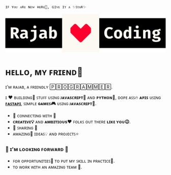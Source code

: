 ```python
ɪꜰ ʏᴏᴜ ᴀʀᴇ ɴᴇᴡ ʜᴇʀᴇ💫, ɢɪᴠᴇ ɪᴛ ᴀ ✨ꜱᴛᴀʀ✨
```
![Banner](banner.svg)

# ʜᴇʟʟᴏ, ᴍʏ ꜰʀɪᴇɴᴅ👋

ɪ'ᴍ ʀᴀᴊᴀʙ, ᴀ ꜰʀɪᴇɴᴅʟʏ 🄿🅁🄾🄶🅁🄰🄼🄼🄴🅁.

ɪ ❤️ ʙᴜɪʟᴅɪɴɢ🔨 ꜱᴛᴜꜰꜰ ᴜꜱɪɴɢ **ᴊᴀᴠᴀꜱᴄʀɪᴘᴛ📜** ᴀɴᴅ **ᴘʏᴛʜᴏɴ🐍**, ᴅᴏᴘᴇ ᴀꜱꜱ🔥 **ᴀᴘɪꜱ** ᴜꜱɪɴɢ [**ꜰᴀꜱᴛᴀᴘɪ**](ʜᴛᴛᴘꜱ://ꜰᴀꜱᴛᴀᴘɪ.ᴛɪᴀɴɢᴏʟᴏ.ᴄᴏᴍ/), ꜱɪᴍᴘʟᴇ **ɢᴀᴍᴇꜱ🎮** ᴜꜱɪɴɢ **ᴊᴀᴠᴀꜱᴄʀɪᴘᴛ📜**.
  
- 🔗 ᴄᴏɴɴᴇᴄᴛɪɴɢ ᴡɪᴛʜ 🔗
- **ᴄʀᴇᴀᴛɪᴠᴇ💡** ᴀɴᴅ **ᴀᴍʙɪᴛɪᴏᴜs❤️** ꜰᴏʟᴋꜱ ᴏᴜᴛ ᴛʜᴇʀᴇ **ʟɪᴋᴇ ʏᴏᴜ😉**.
- 🤲 ꜱʜᴀʀɪɴɢ 🤲
- ᴀᴍᴀᴢɪɴɢ💫 ɪᴅᴇᴀꜱ💡 ᴀɴᴅ ᴘʀᴏᴊᴇᴄᴛꜱ⭐


### 🔎 ɪ'ᴍ ʟᴏᴏᴋɪɴɢ ꜰᴏʀᴡᴀʀᴅ 🔎
   - ꜰᴏʀ ᴏᴘᴘᴏʀᴛᴜɴɪᴛɪᴇꜱ🌟 ᴛᴏ ᴘᴜᴛ ᴍʏ ꜱᴋɪʟʟ ɪɴ ᴘʀᴀᴄᴛɪᴄᴇ🔨.
   - ᴛᴏ ᴡᴏʀᴋ ᴡɪᴛʜ ᴀɴ ᴀᴍᴀᴢɪɴɢ ᴛᴇᴀᴍ 🤗.
